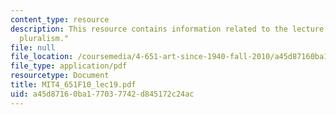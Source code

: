 ```yaml
---
content_type: resource
description: This resource contains information related to the lecture "seventies
  pluralism."
file: null
file_location: /coursemedia/4-651-art-since-1940-fall-2010/a45d87160ba177037742d845172c24ac_MIT4_651F10_lec19.pdf
file_type: application/pdf
resourcetype: Document
title: MIT4_651F10_lec19.pdf
uid: a45d8716-0ba1-7703-7742-d845172c24ac
---
```

